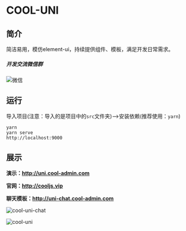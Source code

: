 # COOL-UNI

## 简介

简洁易用，模仿element-ui，持续提供组件、模板，满足开发日常需求。

##### 开发交流微信群
![微信](https://cool-comm.oss-cn-shenzhen.aliyuncs.com/WechatIMG22.jpeg?x-oss-process=image/resize,w_300)

## 运行

导入项目(注意：导入的是项目中的`src`文件夹)-->安装依赖(推荐使用：`yarn`)
```
yarn
yarn serve
http://localhost:9000
```

## 展示
**演示：http://uni.cool-admin.com**

**官网：http://cooljs.vip**

**聊天模板：http://uni-chat.cool-admin.com**

![cool-uni-chat](https://cool-comm.oss-cn-shenzhen.aliyuncs.com/cool-ui/uni-chat-show.png?x-oss-process=image/resize,w_600)

![cool-uni](
https://cool-comm.oss-cn-shenzhen.aliyuncs.com/cool-ui/COOL-UNI.png?x-oss-process=image/resize,w_600)

